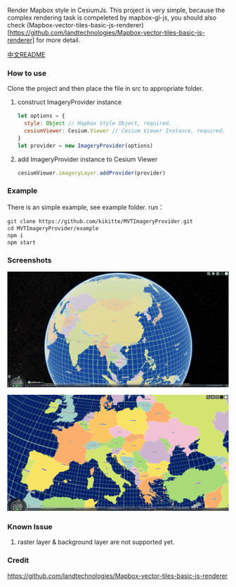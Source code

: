 Render Mapbox style in CesiumJs. This project is very simple, because the complex rendering task is compeleted by mapbox-gl-js, you should also check (Mapbox-vector-tiles-basic-js-renderer)[https://github.com/landtechnologies/Mapbox-vector-tiles-basic-js-renderer] for more detail.

[中文README](README-zh.md)

### How to use

Clone the project and then place the file in src to appropriate folder.

1. construct ImageryProvider instance
   ```javascript
   let options = {
     style: Object // Mapbox Style Object, required.
     cesiumViewer: Cesium.Viewer // Cesium Viewer Instance, required.
   }
   let provider = new ImageryProvider(options)
   ```
2. add ImageryProvider instance to Cesium Viewer 
   ```javascript
   cesiumViewer.imageryLayer.addProvider(provider)
   ```

### Example
There is an simple example, see example folder.
run：
```shell
git clone https://github.com/kikitte/MVTImageryProvider.git
cd MVTImageryProvider/example
npm i
npm start
```

### Screenshots

![Screenshot_20201012_172140](screenshots/Screenshot_20201012_172140.png)

![Screenshot_20201012_172222](screenshots/Screenshot_20201012_172222.png)

### Known Issue

1. raster layer & background layer are not supported yet.

### Credit
https://github.com/landtechnologies/Mapbox-vector-tiles-basic-js-renderer
